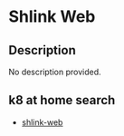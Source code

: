# Shlink Web

## Description

No description provided.

## k8 at home search

- [shlink-web](https://nanne.dev/k8s-at-home-search/#/shlink-web)
